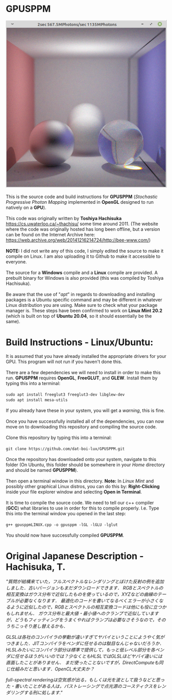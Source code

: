 # GPUSPPM
![alt text](https://github.com/dat-boi-lux/GPUSPPM/blob/main/Screenshot_2021-11-15_19-28-56.png)\
\
This is the source code and build instructions for **GPUSPPM** (*Stochastic Progressive Photon Mapping* implemented in **OpenGL** designed to run natively on a **GPU**).\
\
This code was originally written by **Toshiya Hachisuka** https://cs.uwaterloo.ca/~thachisu/ some time around 2011. (The website where the code was originally hosted has long been offline, but a version can be found on the Internet Archive here: https://web.archive.org/web/20141216214724/http://bee-www.com/) \
\
**NOTE:** I did not write any of this code, I simply edited the source to make it compile on Linux. I am also uploading it to Github to make it accessible to everyone.\
\
The source for a **Windows** compile and a **Linux** compile are provided. A prebuilt binary for Windows is also provided (this was compiled by Toshiya Hachisuka).\
\
Be aware that the use of "*apt*" in regards to downloading and installing packages is a Ubuntu specific command and may be different in whatever Linux distribution you are using. Make sure to check what your package manager is. These steps have been confirmed to work on **Linux Mint 20.2** (which is built on top of **Ubuntu 20.04**, so it should essentially be the same).

# Build Instructions - Linux/Ubuntu:
It is assumed that you have already installed the appropriate drivers for your GPU. This program will not run if you haven't done this.\
\
There are a few dependencies we will need to install in order to make this run. **GPUSPPM** requires **OpenGL**, **FreeGLUT**, and **GLEW**. Install them by typing this into a terminal:\
\
```sudo apt install freeglut3 freeglut3-dev libglew-dev```\
```sudo apt install mesa-utils```\
\
If you already have these in your system, you will get a *warning*, this is fine.\
\
Once you have successfully installed all of the dependencies, you can now move on to downloading this repository and compiling the source code.\
\
Clone this repository by typing this into a terminal:\
\
```git clone https://github.com/dat-boi-lux/GPUSPPM.git```\
\
Once the repository has downloaded onto your system, navigate to this folder (On Ubuntu, this folder should be somewhere in your *Home* directory and should be named **GPUSPPM**).\
\
Then open a terminal window in this directory. **Note:** In *Linux Mint* and possibly other graphical Linux distros, you can do this by: **Right-Clicking** inside your file explorer window and selecting **Open in Terminal**.\
\
It is time to compile the source code. We need to tell our c++ compiler (**GCC**) what libraries to use in order for this to compile properly. I.e. Type this into the terminal window you opened in the last step:\
\
```g++ gpusppmLINUX.cpp -o gpusppm -lGL -lGLU -lglut```\
\
You should now have successfully compiled **GPUSPPM**.

# Original Japanese Description - Hachisuka, T.

*"質問が結構来ていた，フルスペクトルなレンダリングとぼけた反射の例を追加しました．古いバージョンもまだダウンロードできます． RGBとスペクトルの相互変換はガウス分布で近似したものを使っているので，XYZなどの曲線のテーブルが必要なくなります． 最適化のコードを書いてなるべくエラーが小さくなるように近似したので，RGBとスペクトルの相互変換コードは他にも役に立つかもしれません． ガウス分布と最大値・最小値へのクランプで近似していますが，どうもフィッティングをうまくやればクランプは必要なさそうなので，そのうちこっそり差し替えるかも．*

*GLSLは各社のコンパイラの挙動が違いすぎてヤバイということにようやく気がつきました．JITコンパイラをベンダに任せるのは駄目なんじゃないだろうか． HLSLみたいにコンパイラ部分は標準で提供して，もっと低レベル部分を各ベンダに任せるほうがいいのでは？少なくともHLSLではGLSLほどヤバイ違いには直面したことがありません． まだ使ったことないですが，DirectComputeも同じ仕組みだと思います．OpenCL大丈夫か？*

*full-spectral renderingは空気感が出る，もしくは光を波として扱うなどと思った・書いたことがある人は，パストレーシングで点光源のコースティクスをレンダリングする刑に処します."*
